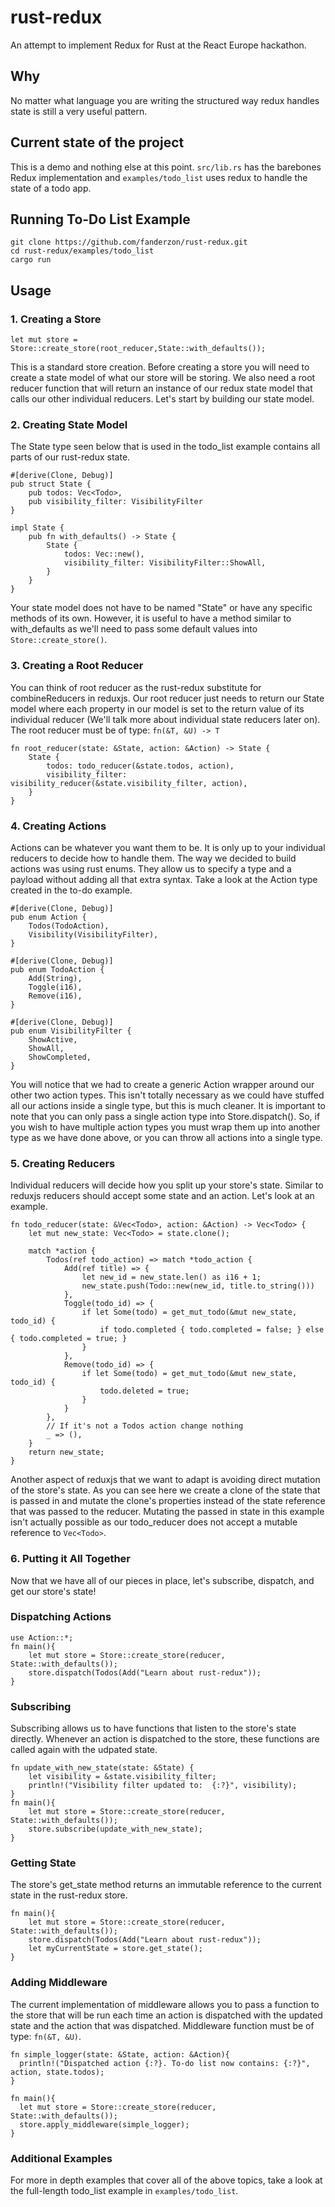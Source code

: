 # rust-redux
An attempt to implement Redux for Rust at the React Europe hackathon.

## Why
No matter what language you are writing the structured way redux handles state is still a very useful pattern.

## Current state of the project
This is a demo and nothing else at this point. `src/lib.rs` has the barebones Redux implementation and `examples/todo_list` uses redux to handle the state of a todo app.


## Running To-Do List Example
```
git clone https://github.com/fanderzon/rust-redux.git
cd rust-redux/examples/todo_list
cargo run
```

## Usage
### 1. Creating a Store

`let mut store = Store::create_store(root_reducer,State::with_defaults());`

This is a standard store creation. Before creating a store you will need to create a state model of what our store will be storing. We also need a root reducer function that will return an instance of our redux state model that calls our other individual reducers. Let's start by building our state model.

### 2. Creating State Model
The State type seen below that is used in the todo_list example contains all parts of our rust-redux state.

```
#[derive(Clone, Debug)]
pub struct State {
    pub todos: Vec<Todo>,
    pub visibility_filter: VisibilityFilter
}

impl State {
    pub fn with_defaults() -> State {
        State {
            todos: Vec::new(),
            visibility_filter: VisibilityFilter::ShowAll,
        }
    }
}
```

Your state model does not have to be named "State" or have any specific methods of its own. However, it is useful to have a method similar to with_defaults as we'll need to pass some default values into `Store::create_store()`.


### 3. Creating a Root Reducer
You can think of root reducer as the rust-redux substitute for combineReducers in reduxjs. Our root reducer just needs to return our State model where each property in our model is set to the return value of its individual reducer (We'll talk more about individual state reducers later on). The root reducer must be of type: `fn(&T, &U) -> T`
```
fn root_reducer(state: &State, action: &Action) -> State {
    State {
        todos: todo_reducer(&state.todos, action),
        visibility_filter: visibility_reducer(&state.visibility_filter, action),
    }
}
```

### 4. Creating Actions
Actions can be whatever you want them to be. It is only up to your individual reducers to decide how to handle them. The way we decided to build actions was using rust enums. They allow us to specify a type and a payload without adding all that extra syntax. Take a look at the Action type created in the to-do example.

```
#[derive(Clone, Debug)]
pub enum Action {
    Todos(TodoAction),
    Visibility(VisibilityFilter),
}

#[derive(Clone, Debug)]
pub enum TodoAction {
    Add(String),
    Toggle(i16),
    Remove(i16),
}

#[derive(Clone, Debug)]
pub enum VisibilityFilter {
    ShowActive,
    ShowAll,
    ShowCompleted,
}

```
You will notice that we had to create a generic Action wrapper around our other two action types. This isn't totally necessary as we could have stuffed all our actions inside a single type, but this is much cleaner. It is important to note that you can only pass a single action type into Store.dispatch(). So, if you wish to have multiple action types you must wrap them up into another type as we have done above, or you can throw all actions into a single type.

### 5. Creating Reducers
Individual reducers will decide how you split up your store's state. Similar to reduxjs reducers should accept some state and an action. Let's look at an example.

```
fn todo_reducer(state: &Vec<Todo>, action: &Action) -> Vec<Todo> {
    let mut new_state: Vec<Todo> = state.clone();

    match *action {
        Todos(ref todo_action) => match *todo_action {
            Add(ref title) => {
                let new_id = new_state.len() as i16 + 1;
                new_state.push(Todo::new(new_id, title.to_string()))
            },
    		Toggle(todo_id) => {
                if let Some(todo) = get_mut_todo(&mut new_state, todo_id) {
                    if todo.completed { todo.completed = false; } else { todo.completed = true; }
                }
            },
            Remove(todo_id) => {
                if let Some(todo) = get_mut_todo(&mut new_state, todo_id) {
                    todo.deleted = true;
                }
            }
        },
        // If it's not a Todos action change nothing
        _ => (),
    }
    return new_state;
}
```
Another aspect of reduxjs that we want to adapt is avoiding direct mutation of the store's state. As you can see here we create a clone of the state that is passed in and mutate the clone's properties instead of the state reference that was passed to the reducer. Mutating the passed in state in this example isn't actually possible as our todo_reducer does not accept a mutable reference to `Vec<Todo>`.

### 6. Putting it All Together
Now that we have all of our pieces in place, let's subscribe, dispatch, and get our store's state!
### Dispatching Actions
```
use Action::*;
fn main(){
	let mut store = Store::create_store(reducer, State::with_defaults());
	store.dispatch(Todos(Add("Learn about rust-redux"));
}
```

### Subscribing
Subscribing allows us to have functions that listen to the store's state directly. Whenever an action is dispatched to the store, these functions are called again with the udpated state.
```
fn update_with_new_state(state: &State) {
	let visibility = &state.visibility_filter;
	println!("Visibility filter updated to:  {:?}", visibility);
}
fn main(){
	let mut store = Store::create_store(reducer, State::with_defaults());
	store.subscribe(update_with_new_state);
}
```
### Getting State
The store's get_state method returns an immutable reference to the current state in the rust-redux store.
```
fn main(){
	let mut store = Store::create_store(reducer, State::with_defaults());
	store.dispatch(Todos(Add("Learn about rust-redux"));
    let myCurrentState = store.get_state();
}
```

### Adding Middleware
The current implementation of middleware allows you to pass a function to the store that will be run
each time an action is dispatched with the updated state and the action that was dispatched.
Middleware function must be of type: `fn(&T, &U)`.
```
fn simple_logger(state: &State, action: &Action){
  println!("Dispatched action {:?}. To-do list now contains: {:?}", action, state.todos);
}

fn main(){
  let mut store = Store::create_store(reducer, State::with_defaults());
  store.apply_middleware(simple_logger);
}
```
### Additional Examples
For more in depth examples that cover all of the above topics, take a look at the full-length todo_list
example in `examples/todo_list`.

